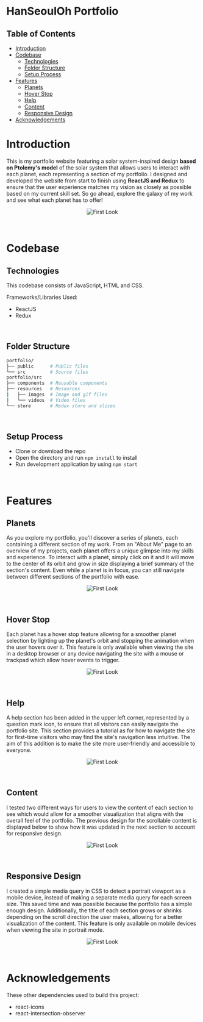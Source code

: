 # HanSeoulOh Portfolio <!-- omit in toc -->
## Table of Contents <!-- omit in toc -->
- [Introduction](#introduction)
- [Codebase](#codebase)
  - [Technologies](#technologies)
  - [Folder Structure](#folder-structure)
  - [Setup Process](#setup-process)
- [Features](#features)
  - [Planets](#planets)
  - [Hover Stop](#hover-stop)
  - [Help](#help)
  - [Content](#content)
  - [Responsive Design](#responsive-design)
- [Acknowledgements](#acknowledgements)

# Introduction
This is my portfolio website featuring a solar system-inspired design **based on Ptolemy's model** of the solar system that allows users to interact with each planet, each representing a section of my portfolio. I designed and developed the website from start to finish using **ReactJS and Redux** to ensure that the user experience matches my vision as closely as possible based on my current skill set. So go ahead, explore the galaxy of my work and see what each planet has to offer!
<br />
<p align="center">
  <img 
    src="./src/resources/images/portfolio/main.gif"
    alt="First Look"
  />
</p>
<br />

# Codebase
## Technologies
This codebase consists of JavaScript, HTML and CSS.

Frameworks/Libraries Used:
- ReactJS
- Redux
<br />

## Folder Structure
```sh
portfolio/
├── public      # Public files
└── src         # Source files
portfolio/src
├── components  # Reusable components
├── resources   # Resources
|   ├── images  # Image and gif files
|   └── videos  # Video files
└── store       # Redux store and slices
```
<br />

## Setup Process
- Clone or download the repo
- Open the directory and run `npm install` to install
- Run development application by using `npm start`
<br />

# Features
## Planets
As you explore my portfolio, you'll discover a series of planets, each containing a different section of my work. From an "About Me" page to an overview of my projects, each planet offers a unique glimpse into my skills and experience. To interact with a planet, simply click on it and it will move to the center of its orbit and grow in size displaying a brief summary of the section's content. Even while a planet is in focus, you can still navigate between different sections of the portfolio with ease.
<br />
<p align="center">
  <img 
    src="./src/resources/images/portfolio/main.gif"
    alt="First Look"
  />
</p>
<br />

## Hover Stop
Each planet has a hover stop feature allowing for a smoother planet selection by lighting up the planet's orbit and stopping the animation when the user hovers over it. This feature is only available when viewing the site in a desktop browser or any device navigating the site with a mouse or trackpad which allow hover events to trigger.
<br />
<p align="center">
  <img 
    src="./src/resources/images/portfolio/main.gif"
    alt="First Look"
  />
</p>
<br />

## Help
A help section has been added in the upper left corner, represented by a question mark icon, to ensure that all visitors can easily navigate the portfolio site. This section provides a tutorial as for how to navigate the site for first-time visitors who may find the site's navigation less intuitive. The aim of this addition is to make the site more user-friendly and accessible to everyone.
<br />
<p align="center">
  <img 
    src="./src/resources/images/portfolio/main.gif"
    alt="First Look"
  />
</p>
<br />

## Content
I tested two different ways for users to view the content of each section to see which would allow for a smoother visualization that aligns with the overall feel of the portfolio. The previous design for the scrollable content is displayed below to show how it was updated in the next section to account for responsive design.
<br />
<p align="center">
  <img 
    src="./src/resources/images/portfolio/main.gif"
    alt="First Look"
  />
</p>
<br />

## Responsive Design
I created a simple media query in CSS to detect a portrait viewport as a mobile device, instead of making a separate media query for each screen size. This saved time and was possible because the portfolio has a simple enough design. Additionally, the title of each section grows or shrinks depending on the scroll direction the user makes, allowing for a better visualization of the content. This feature is only available on mobile devices when viewing the site in portrait mode.
<br />
<p align="center">
  <img 
    src="./src/resources/images/portfolio/main.gif"
    alt="First Look"
  />
</p>
<br />

# Acknowledgements
These other dependencies used to build this project:
- react-icons
- react-intersection-observer

